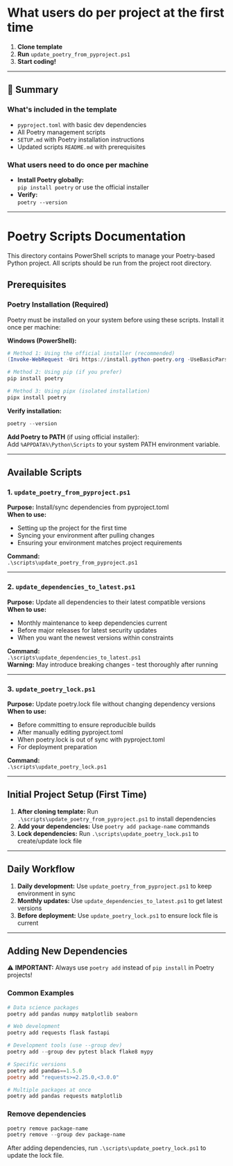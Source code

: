 # What users do per project at the first time

1. **Clone template**
2. **Run** `update_poetry_from_pyproject.ps1`
3. **Start coding!**

---

## 🎯 Summary

### What's included in the template

- `pyproject.toml` with basic dev dependencies
- All Poetry management scripts
- `SETUP.md` with Poetry installation instructions
- Updated scripts `README.md` with prerequisites

### What users need to do once per machine

- **Install Poetry globally:**  
    `pip install poetry` or use the official installer
- **Verify:**  
    `poetry --version`

---

# Poetry Scripts Documentation

This directory contains PowerShell scripts to manage your Poetry-based Python project. All scripts should be run from the project root directory.

## Prerequisites

### Poetry Installation (Required)

Poetry must be installed on your system before using these scripts. Install it once per machine:

**Windows (PowerShell):**
```powershell
# Method 1: Using the official installer (recommended)
(Invoke-WebRequest -Uri https://install.python-poetry.org -UseBasicParsing).Content | python -

# Method 2: Using pip (if you prefer)
pip install poetry

# Method 3: Using pipx (isolated installation)
pipx install poetry
```

**Verify installation:**
```powershell
poetry --version
```

**Add Poetry to PATH** (if using official installer):  
Add `%APPDATA%\Python\Scripts` to your system PATH environment variable.

---

## Available Scripts

### 1. `update_poetry_from_pyproject.ps1`
**Purpose:** Install/sync dependencies from pyproject.toml  
**When to use:**
- Setting up the project for the first time
- Syncing your environment after pulling changes
- Ensuring your environment matches project requirements

**Command:**  
`.\scripts\update_poetry_from_pyproject.ps1`

---

### 2. `update_dependencies_to_latest.ps1`
**Purpose:** Update all dependencies to their latest compatible versions  
**When to use:**
- Monthly maintenance to keep dependencies current
- Before major releases for latest security updates
- When you want the newest versions within constraints

**Command:**  
`.\scripts\update_dependencies_to_latest.ps1`  
**Warning:** May introduce breaking changes - test thoroughly after running

---

### 3. `update_poetry_lock.ps1`
**Purpose:** Update poetry.lock file without changing dependency versions  
**When to use:**
- Before committing to ensure reproducible builds
- After manually editing pyproject.toml
- When poetry.lock is out of sync with pyproject.toml
- For deployment preparation

**Command:**  
`.\scripts\update_poetry_lock.ps1`

---

## Initial Project Setup (First Time)

1. **After cloning template:** Run `.\scripts\update_poetry_from_pyproject.ps1` to install dependencies
2. **Add your dependencies:** Use `poetry add package-name` commands
3. **Lock dependencies:** Run `.\scripts\update_poetry_lock.ps1` to create/update lock file

---

## Daily Workflow

1. **Daily development:** Use `update_poetry_from_pyproject.ps1` to keep environment in sync
2. **Monthly updates:** Use `update_dependencies_to_latest.ps1` to get latest versions
3. **Before deployment:** Use `update_poetry_lock.ps1` to ensure lock file is current

---

## Adding New Dependencies

⚠️ **IMPORTANT:** Always use `poetry add` instead of `pip install` in Poetry projects!

### Common Examples
```powershell
# Data science packages
poetry add pandas numpy matplotlib seaborn

# Web development
poetry add requests flask fastapi

# Development tools (use --group dev)
poetry add --group dev pytest black flake8 mypy

# Specific versions
poetry add pandas==1.5.0
poetry add "requests>=2.25.0,<3.0.0"

# Multiple packages at once
poetry add pandas requests matplotlib
```

### Remove dependencies
```powershell
poetry remove package-name
poetry remove --group dev package-name
```

After adding dependencies, run `.\scripts\update_poetry_lock.ps1` to update the lock file.
